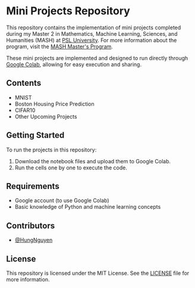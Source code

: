 # Mini Projects Repository

This repository contains the implementation of mini projects completed during my Master 2 in Mathematics, Machine Learning, Sciences, and Humanities (MASH) at [PSL University](https://psl.eu/en). For more information about the program, visit the [MASH Master's Program](https://dauphine.psl.eu/en/training/masters-degrees/mathematics-and-applied-mathematics/masters-year-2-mathematics-deep-learning-and-humanities).

These mini projects are implemented and designed to run directly through [Google Colab](https://colab.research.google.com/), allowing for easy execution and sharing.

## Contents

- MNIST
- Boston Housing Price Prediction
- CIFAR10
- Other Upcoming Projects


## Getting Started

To run the projects in this repository:

1. Download the notebook files and upload them to Google Colab.
2. Run the cells one by one to execute the code.

## Requirements

- Google account (to use Google Colab)
- Basic knowledge of Python and machine learning concepts
## Contributors

- [@HungNguyen](https://github.com/HungNguyenPSL)

## License

This repository is licensed under the MIT License. See the [LICENSE](LICENSE) file for more information.
